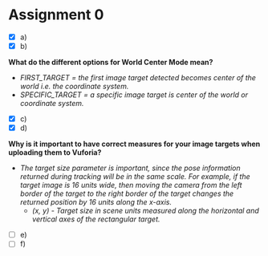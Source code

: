 # Assignment 0

- [x] a)
- [x] b)

**What do the different options for World Center Mode mean?**

- *FIRST_TARGET = the first image target detected becomes center of the world i.e. the coordinate system.*
- *SPECIFIC_TARGET = a specific image target is center of the world or coordinate system.*

- [x] c)
- [x] d)

**Why is it important to have correct measures for your image targets when uploading them to Vuforia?**

- *The target size parameter is important, since the pose information returned during tracking will be in the same scale. For example, if the target image is 16 units wide, then moving the camera from the left border of the target to the right border of the target changes the returned position by 16 units along the x-axis.*
  - *(x, y) - Target size in scene units measured along the horizontal and vertical axes of the rectangular target.*

- [ ] e)
- [ ] f)
